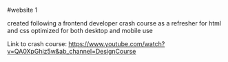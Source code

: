   #website 1

created following a frontend developer crash course as a refresher for html and css
optimized for both desktop and mobile use  

Link to crash course: https://www.youtube.com/watch?v=QA0XpGhiz5w&ab_channel=DesignCourse
